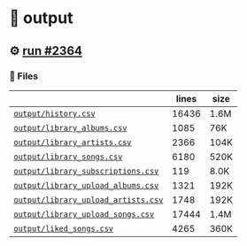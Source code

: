 # 📝  output 

## ⚙️ [run #2364](https://github.com/jwenerd/ytm-dl/actions/runs/11136489154)

### 📁 Files

|                                                                         |lines|size|
|-------------------------------------------------------------------------|-----|----|
|[`output/history.csv` ](output/history.csv)                              |16436|1.6M|
|[`output/library_albums.csv` ](output/library_albums.csv)                |1085 |76K |
|[`output/library_artists.csv` ](output/library_artists.csv)              |2366 |104K|
|[`output/library_songs.csv` ](output/library_songs.csv)                  |6180 |520K|
|[`output/library_subscriptions.csv` ](output/library_subscriptions.csv)  |119  |8.0K|
|[`output/library_upload_albums.csv` ](output/library_upload_albums.csv)  |1321 |192K|
|[`output/library_upload_artists.csv` ](output/library_upload_artists.csv)|1748 |192K|
|[`output/library_upload_songs.csv` ](output/library_upload_songs.csv)    |17444|1.4M|
|[`output/liked_songs.csv` ](output/liked_songs.csv)                      |4265 |360K|
